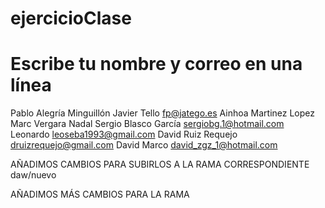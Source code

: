 
# ejercicioClase

# Escribe tu nombre y correo en una línea
Pablo Alegría Minguillón
Javier Tello fp@jatego.es
Ainhoa Martinez Lopez
Marc Vergara Nadal
Sergio Blasco García sergiobg.1@hotmail.com
Leonardo leoseba1993@gmail.com
David Ruiz Requejo druizrequejo@gmail.com
David Marco david_zgz_1@hotmail.com

AÑADIMOS CAMBIOS PARA SUBIRLOS A LA RAMA CORRESPONDIENTE
 daw/nuevo

AÑADIMOS MÁS CAMBIOS PARA LA RAMA
